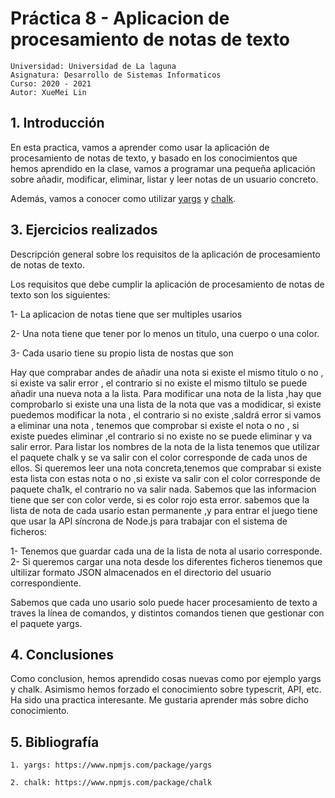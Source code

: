 

# Práctica 8 - Aplicacion de procesamiento de notas de texto

```
Universidad: Universidad de La laguna
Asignatura: Desarrollo de Sistemas Informaticos
Curso: 2020 - 2021
Autor: XueMei Lin
```

## 1. Introducción

En esta practica, vamos a aprender como usar la aplicación de procesamiento de notas de texto, y basado en los conocimientos que hemos aprendido en la clase, vamos a programar una pequeña aplicación sobre añadir, modificar, eliminar, listar y leer notas de un usuario concreto.

Además, vamos a conocer como utilizar [yargs](https://www.npmjs.com/package/yargs) y [chalk](https://www.npmjs.com/package/chalk).


## 3. Ejercicios realizados

Descripción general sobre los requisitos de la aplicación de procesamiento de notas de texto.

Los requisitos que debe cumplir la aplicación de procesamiento de notas de texto son los siguientes:

 1- La aplicacion de notas tiene que ser multiples usarios
 
 2- Una nota tiene que tener por lo menos un titulo, una cuerpo o una color.
 
 3- Cada usario tiene su propio lista de nostas que son
 
Hay que comprabar andes de añadir una nota si existe el mismo titulo o no , si existe va salir error , el contrario si no existe el mismo tiltulo se puede añadir una nueva nota a la lista.
Para modificar una nota de la lista ,hay que comprobarlo si existe una una lista de la nota que vas a modidicar, si existe puedemos modificar la nota , el contrario si no existe ,saldrá error si vamos a eliminar una nota , tenemos que comprobar si existe el nota o no , si existe puedes eliminar ,el contrario si no existe no se puede eliminar y va salir error.
Para listar  los nombres de la nota de la lista tenemos que utilizar el paquete chalk y se va salir con el color corresponde de cada unos de ellos.
Si queremos leer una nota concreta,tenemos que comprabar si existe esta lista con estas nota o no ,si existe va salir con el color corresponde de paquete cha1k, el contrario no va salir nada.
Sabemos que las informacion tiene que ser con color verde, si es color rojo esta error.
sabemos que la lista de nota de cada usario estan permanente ,y  para entrar el juego tiene que  usar la API síncrona de Node.js para trabajar con el sistema de ficheros:
  
1- Tenemos que guardar cada una de la lista de nota al usario corresponde.
2- Si queremos cargar una nota desde los diferentes ficheros tienemos que ultilizar formato JSON almacenados en el directorio del usuario correspondiente.

Sabemos que cada uno usario solo puede hacer procesamiento de texto a traves la línea de comandos, y distintos comandos tienen que gestionar con el paquete yargs.


## 4. Conclusiones
Como conclusion, hemos aprendido cosas nuevas como por ejemplo yargs y chalk. Asimismo hemos forzado el conocimiento sobre typescrit, API, etc. Ha sido una practica interesante. Me gustaria aprender más sobre dicho conocimiento.


## 5. Bibliografía

```
1. yargs: https://www.npmjs.com/package/yargs
```

````
2. chalk: https://www.npmjs.com/package/chalk
````

